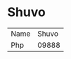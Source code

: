 # Shuvo
<!DOCTYPE html>


<html>
<body>
 <table>
    <tr>
    <td>Name</td>
    <td>Shuvo</td>
      </tr>
    <tr>
    <td>Php</td>
    <td>09888</td>
      </tr>
 </table>
</body>

</html>
